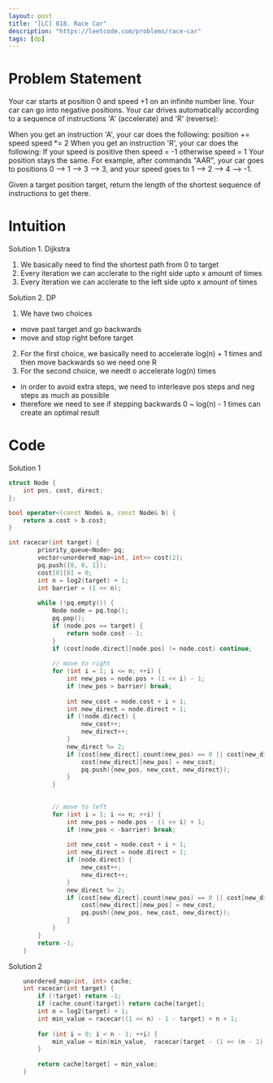 ```yaml
---
layout: post
title: "[LC] 818. Race Car"
description: "https://leetcode.com/problems/race-car"
tags: [dp]
---
```

# Problem Statement
Your car starts at position 0 and speed +1 on an infinite number line. Your car can go into negative positions. Your car drives automatically according to a sequence of instructions 'A' (accelerate) and 'R' (reverse):

When you get an instruction 'A', your car does the following:
position += speed
speed *= 2
When you get an instruction 'R', your car does the following:
If your speed is positive then speed = -1
otherwise speed = 1
Your position stays the same.
For example, after commands "AAR", your car goes to positions 0 --> 1 --> 3 --> 3, and your speed goes to 1 --> 2 --> 4 --> -1.

Given a target position target, return the length of the shortest sequence of instructions to get there.


# Intuition
Solution 1. Dijkstra
1. We basically need to find the shortest path from 0 to target 
2. Every iteration we can acclerate to the right side upto x amount of times 
3. Every iteration we can acclerate to the left side upto x amount of times 

Solution 2. DP
1. We have two choices 
- move past target and go backwards 
- move and stop right before target
2. For the first choice, we basically need to accelerate log(n) + 1 times and then move backwards so we need one R 
3. For the second choice, we needt o accelerate log(n) times
- in order to avoid extra steps, we need to interleave pos steps and neg steps as much as possible
- therefore we need to see if stepping backwards 0 ~ log(n) - 1 times can create an optimal result 


# Code
Solution 1
```cpp
struct Node {
    int pos, cost, direct;
};

bool operator<(const Node& a, const Node& b) {
    return a.cost > b.cost; 
}

int racecar(int target) {
        priority_queue<Node> pq;
        vector<unordered_map<int, int>> cost(2);
        pq.push({0, 0, 1});
        cost[0][0] = 0;
        int n = log2(target) + 1; 
        int barrier = (1 << n);
    
        while (!pq.empty()) {
            Node node = pq.top();
            pq.pop();
            if (node.pos == target) {
                return node.cost - 1;
            }
            if (cost[node.direct][node.pos] != node.cost) continue;
            
            // move to right
            for (int i = 1; i <= n; ++i) {
                int new_pos = node.pos + (1 << i) - 1;
                if (new_pos > barrier) break;
                
                int new_cost = node.cost + i + 1;
                int new_direct = node.direct + 1;
                if (!node.direct) {
                    new_cost++; 
                    new_direct++; 
                }
                new_direct %= 2; 
                if (cost[new_direct].count(new_pos) == 0 || cost[new_direct][new_pos] > new_cost) {
                    cost[new_direct][new_pos] = new_cost;
                    pq.push({new_pos, new_cost, new_direct});
                }
            }

            
            // move to left 
            for (int i = 1; i <= n; ++i) {
                int new_pos = node.pos - (1 << i) + 1;
                if (new_pos < -barrier) break;
                
                int new_cost = node.cost + i + 1;
                int new_direct = node.direct + 1;
                if (node.direct) {
                    new_cost++; 
                    new_direct++; 
                }
                new_direct %= 2; 
                if (cost[new_direct].count(new_pos) == 0 || cost[new_direct][new_pos] > new_cost) {
                    cost[new_direct][new_pos] = new_cost;
                    pq.push({new_pos, new_cost, new_direct});
                }
            }
        }
        return -1; 
    }
```

Solution 2 
```cpp
    unordered_map<int, int> cache; 
    int racecar(int target) {
        if (!target) return -1;
        if (cache.count(target)) return cache[target]; 
        int n = log2(target) + 1; 
        int min_value = racecar((1 << n) - 1 - target) + n + 1;
        
        for (int i = 0; i < n - 1; ++i) {
            min_value = min(min_value,  racecar(target - (1 << (n - 1)) + (1 << i)) + n + i + 1);
        }
        
        return cache[target] = min_value;
    }
```
